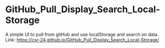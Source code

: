 # GitHub_Pull_Display_Search_Local-Storage
A simple UI to pull from gitHub and use localStorage and search on data.
Link: https://csr-24.github.io/GitHub_Pull_Display_Search_Local-Storage/ 
